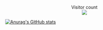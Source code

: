 <p align="center"> 
  Visitor count<br>
  <img src="https://profile-counter.glitch.me/PatrykFlama/count.svg" />
</p>

[![Anurag's GitHub stats](https://github-readme-stats.vercel.app/api?username=PatrykFlama)](https://github.com/anuraghazra/github-readme-stats)



<!--
**PatrykFlama/PatrykFlama** is a ✨ _special_ ✨ repository because its `README.md` (this file) appears on your GitHub profile.

Here are some ideas to get you started:

- 🔭 I’m currently working on ...
- 🌱 I’m currently learning ...
- 👯 I’m looking to collaborate on ...
- 🤔 I’m looking for help with ...
- 💬 Ask me about ...
- 📫 How to reach me: ...
- 😄 Pronouns: ...
- ⚡ Fun fact: ...
-->
